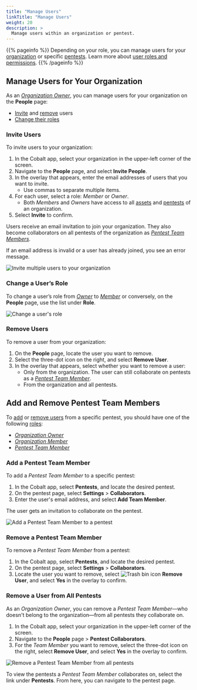 ```yaml
---
title: "Manage Users"
linkTitle: "Manage Users"
weight: 20
description: >
  Manage users within an organization or pentest.
---
```


{{% pageinfo %}}
Depending on your role, you can manage users for your [organization](#manage-users-for-your-organization) or specific [pentests](#add-and-remove-pentest-team-members). Learn more about [user roles and permissions](/platform-deep-dive/collaboration/organization/user-roles/).
{{% /pageinfo %}}

## Manage Users for Your Organization

As an [_Organization Owner_](/getting-started/glossary/#organization-owner), you can manage users for your organization on the **People** page:

- [Invite](#invite-users) and [remove](#remove-users) users
- [Change their roles]()

### Invite Users

To invite users to your organization:

1. In the Cobalt app, select your organization in the upper-left corner of the screen.
1. Navigate to the **People** page, and select **Invite People**.
1. In the overlay that appears, enter the email addresses of users that you want to invite.
   - Use commas to separate multiple items.
1. For each user, select a role: _Member_ or _Owner_.
    - Both _Members_ and _Owners_ have access to all [assets](/platform-deep-dive/assets/) and [pentests](/platform-deep-dive/pentests/) of an organization.
1. Select **Invite** to confirm.

Users receive an email invitation to join your organization. They also become collaborators on all pentests of the organization as [_Pentest Team Members_](/getting-started/glossary/#pentest-team-member).

If an email address is invalid or a user has already joined, you see an error message.

![Invite multiple users to your organization](/deepdive/InviteUsers.png "Overlay for inviting multiple users")

### Change a User’s Role

To change a user’s role from [_Owner_](/getting-started/glossary/#organization-owner) to [_Member_](/getting-started/glossary/#organization-member) or conversely, on the **People** page, use the list under **Role**.

![Change a user's role](/deepdive/ChangeUserRole.png "Role list on the People page")

### Remove Users

To remove a user from your organization:

1. On the **People** page, locate the user you want to remove.
1. Select the three-dot icon on the right, and select **Remove User**.
1. In the overlay that appears, select whether you want to remove a user:
    - Only from the organization. The user can still collaborate on pentests as a [_Pentest Team Member_](/getting-started/glossary/#pentest-team-member).
    - From the organization and all pentests.

## Add and Remove Pentest Team Members

To [add](#add-a-pentest-team-member) or [remove users](#remove-a-pentest-team-member) from a specific pentest, you should have one of the following [roles](/platform-deep-dive/collaboration/organization/user-roles/):

- [_Organization Owner_](/getting-started/glossary/#organization-owner)
- [_Organization Member_](/getting-started/glossary/#organization-member)
- [_Pentest Team Member_](/getting-started/glossary/#pentest-team-member)

### Add a Pentest Team Member

To add a _Pentest Team Member_ to a specific pentest:

1. In the Cobalt app, select **Pentests**, and locate the desired pentest.
1. On the pentest page, select **Settings** > **Collaborators**.
1. Enter the user's email address, and select **Add Team Member**.

The user gets an invitation to collaborate on the pentest.

![Add a Pentest Team Member to a pentest](/deepdive/AddTeamMember.png "Add a Pentest Team Member to a pentest")

### Remove a Pentest Team Member

To remove a _Pentest Team Member_ from a pentest:

1. In the Cobalt app, select **Pentests**, and locate the desired pentest.
1. On the pentest page, select **Settings** > **Collaborators**.
1. Locate the user you want to remove, select ![Trash bin icon](/icons/Trash.png "Trash bin icon") **Remove User**, and select **Yes** in the overlay to confirm.

### Remove a User from All Pentests

As an _Organization Owner_, you can remove a _Pentest Team Member_—who doesn't belong to the organization—from all pentests they collaborate on.

1. In the Cobalt app, select your organization in the upper-left corner of the screen.
1. Navigate to the **People** page > **Pentest Collaborators**.
1. For the _Team Member_ you want to remove, select the three-dot icon on the right, select **Remove User**, and select **Yes** in the overlay to confirm.

![Remove a Pentest Team Member from all pentests](/deepdive/RemoveCollaboratorFromAllPentests.png "Add a Pentest Team Member from all pentests")

To view the pentests a _Pentest Team Member_ collaborates on, select the link under **Pentests**. From here, you can navigate to the pentest page.

